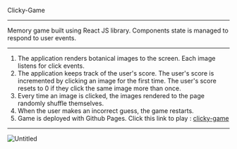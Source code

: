 Clicky-Game
_________________________________________________________________________________________________________________________________________

Memory game built using React JS library. Components state is managed to respond to user events.

_________________________________________________________________________________________________________________________________________


1. The application renders botanical images to the screen. Each image listens for click events.
2. The application keeps track of the user's score. The user's score is incremented by clicking an image for the first time. The user's score resets to 0 if they click the same image more than once.
3. Every time an image is clicked, the images rendered to the page randomly shuffle themselves.
4. When the user makes an incorrect guess, the game restarts.
5. Game is deployed with Github Pages. Click this link to play : <a href="https://ritafm.github.io/clicky-game/" rel="nofollow">clicky-game</a>

_________________________________________________________________________________________________________________________________________

![Untitled](https://user-images.githubusercontent.com/48167135/69169995-2b951800-0aae-11ea-9456-c27f1d139036.png)
